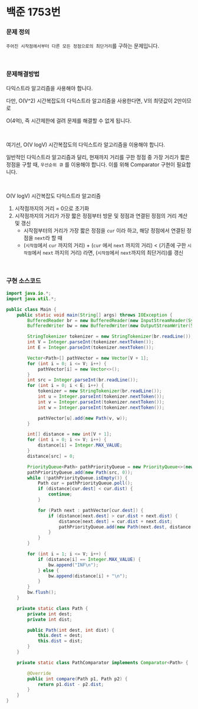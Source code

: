 # 백준 1753번

### 문제 정의

`주어진 시작점에서부터 다른 모든 정점으로의 최단거리`를  구하는 문제입니다.

<br>

### 문제해결방법

다익스트라 알고리즘을 사용해야 합니다.

다만, O(V^2) 시간복잡도의 다익스트라 알고리즘을 사용한다면, V의 최댓값이 2만이므로

O(4억), 즉 시간제한에 걸려 문제를 해결할 수 없게 됩니다.

<br>

여기선, O(V logV) 시간복잡도의 다익스트라 알고리즘을 이용해야 합니다.

일반적인 다익스트라 알고리즘과 달리, 현재까지 거리를 구한 정점 중 가장 거리가 짧은 정점을 구할 때, `우선순위 큐` 를 이용해야 합니다. 이를 위해 Comparator 구현이 필요합니다.

<br>

O(V logV) 시간복잡도 다익스트라 알고리즘

1. 시작점까지의 거리 = 0으로 초기화
2. 시작점까지의 거리가 가장 짧은 정점부터 방문 및 정점과 연결된 정점의 거리 계산 및 갱신
   - 시작점부터의 거리가 가장 짧은 정점을 `cur` 이라 하고, 해당 정점에서 연결된 정점을 `next`라 할 때
   - (`시작점`에서 `cur` 까지의 거리) + (`cur` 에서 `next` 까지의 거리) < (기존에 구한 `시작점`에서 `next` 까지의 거리) 라면, (`시작점`에서 `next`까지의 최단거리)를 갱신

<br>

### 구현 소스코드

```java
import java.io.*;
import java.util.*;

public class Main {
    public static void main(String[] args) throws IOException {
        BufferedReader br = new BufferedReader(new InputStreamReader(System.in));
        BufferedWriter bw = new BufferedWriter(new OutputStreamWriter(System.out));

        StringTokenizer tokenizer = new StringTokenizer(br.readLine());
        int V = Integer.parseInt(tokenizer.nextToken());
        int E = Integer.parseInt(tokenizer.nextToken());

        Vector<Path>[] pathVector = new Vector[V + 1];
        for (int i = 0; i <= V; i++) {
            pathVector[i] = new Vector<>();
        }
        int src = Integer.parseInt(br.readLine());
        for (int i = 0; i < E; i++) {
            tokenizer = new StringTokenizer(br.readLine());
            int u = Integer.parseInt(tokenizer.nextToken());
            int v = Integer.parseInt(tokenizer.nextToken());
            int w = Integer.parseInt(tokenizer.nextToken());

            pathVector[u].add(new Path(v, w));
        }

        int[] distance = new int[V + 1];
        for (int i = 0; i <= V; i++) {
            distance[i] = Integer.MAX_VALUE;
        }
        distance[src] = 0;

        PriorityQueue<Path> pathPriorityQueue = new PriorityQueue<>(new PathComparator());
        pathPriorityQueue.add(new Path(src, 0));
        while (!pathPriorityQueue.isEmpty()) {
            Path cur = pathPriorityQueue.poll();
            if (distance[cur.dest] < cur.dist) {
                continue;
            }

            for (Path next : pathVector[cur.dest]) {
                if (distance[next.dest] > cur.dist + next.dist) {
                    distance[next.dest] = cur.dist + next.dist;
                    pathPriorityQueue.add(new Path(next.dest, distance[next.dest]));
                }
            }
        }

        for (int i = 1; i <= V; i++) {
            if (distance[i] == Integer.MAX_VALUE) {
                bw.append("INF\n");
            } else {
                bw.append(distance[i] + "\n");
            }
        }
        bw.flush();
    }

    private static class Path {
        private int dest;
        private int dist;

        public Path(int dest, int dist) {
            this.dest = dest;
            this.dist = dist;
        }
    }

    private static class PathComparator implements Comparator<Path> {

        @Override
        public int compare(Path p1, Path p2) {
            return p1.dist - p2.dist;
        }
    }
}
```

